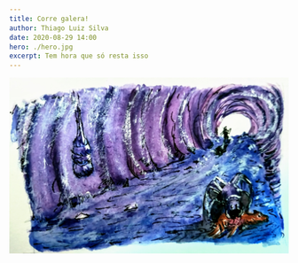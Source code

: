 ```yaml
---
title: Corre galera!
author: Thiago Luiz Silva
date: 2020-08-29 14:00
hero: ./hero.jpg
excerpt: Tem hora que só resta isso
---
```



<div className="Image__Small">
  <img
    src="./2020-08-29-corre-galera.jpg"
    title="Corre galera"
    alt="Uma aranha em seu ninho"
  />
</div>

